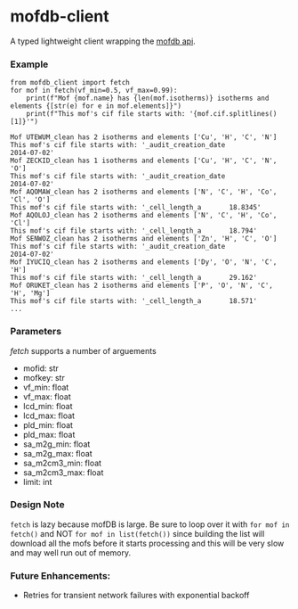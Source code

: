 # mofdb-client

A typed lightweight client wrapping the [mofdb api](https://mof.tech.northwestern.edu/api).

### Example
```python3
from mofdb_client import fetch
for mof in fetch(vf_min=0.5, vf_max=0.99):
    print(f"Mof {mof.name} has {len(mof.isotherms)} isotherms and elements {[str(e) for e in mof.elements]}")
    print(f"This mof's cif file starts with: '{mof.cif.splitlines()[1]}'")
```

```
Mof UTEWUM_clean has 2 isotherms and elements ['Cu', 'H', 'C', 'N']
This mof's cif file starts with: '_audit_creation_date              2014-07-02'
Mof ZECKID_clean has 1 isotherms and elements ['Cu', 'H', 'C', 'N', 'O']
This mof's cif file starts with: '_audit_creation_date              2014-07-02'
Mof AQOMAW_clean has 2 isotherms and elements ['N', 'C', 'H', 'Co', 'Cl', 'O']
This mof's cif file starts with: '_cell_length_a       18.8345'
Mof AQOLOJ_clean has 2 isotherms and elements ['N', 'C', 'H', 'Co', 'Cl']
This mof's cif file starts with: '_cell_length_a       18.794'
Mof SENWOZ_clean has 2 isotherms and elements ['Zn', 'H', 'C', 'O']
This mof's cif file starts with: '_audit_creation_date              2014-07-02'
Mof IYUCIQ_clean has 2 isotherms and elements ['Dy', 'O', 'N', 'C', 'H']
This mof's cif file starts with: '_cell_length_a       29.162'
Mof ORUKET_clean has 2 isotherms and elements ['P', 'O', 'N', 'C', 'H', 'Mg']
This mof's cif file starts with: '_cell_length_a       18.571'
...
```

### Parameters
*fetch* supports a number of arguements
- mofid: str 
- mofkey: str 
- vf_min: float 
- vf_max: float 
- lcd_min: float 
- lcd_max: float 
- pld_min: float 
- pld_max: float 
- sa_m2g_min: float 
- sa_m2g_max: float 
- sa_m2cm3_min: float 
- sa_m2cm3_max: float 
- limit: int

### Design Note
`fetch` is lazy because mofDB is large. Be sure to loop over it with `for mof in fetch()` and NOT `for mof in list(fetch())` since 
building the list will download all the mofs before it starts processing and this will be very slow and may well run out of memory.

### Future Enhancements:
- Retries for transient network failures with exponential backoff

